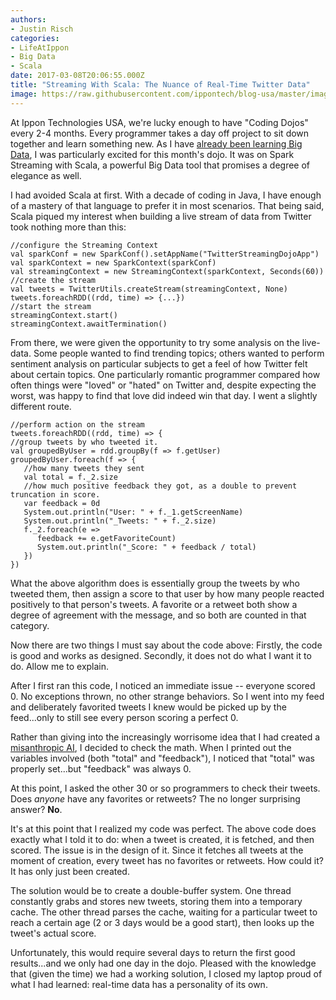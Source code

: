 ```yaml
---
authors:
- Justin Risch
categories:
- LifeAtIppon
- Big Data
- Scala
date: 2017-03-08T20:06:55.000Z
title: "Streaming With Scala: The Nuance of Real-Time Twitter Data"
image: https://raw.githubusercontent.com/ippontech/blog-usa/master/images/2017/03/skynetbanner-1.png
---
```


At Ippon Technologies USA, we're lucky enough to have "Coding Dojos" every 2-4 months. Every programmer takes a day off project to sit down together and learn something new. As I have [already been learning Big Data](http://blog.ippon.tech/pokemon-go-big-data/), I was particularly excited for this month's dojo. It was on Spark Streaming with Scala, a powerful Big Data tool that promises a degree of elegance as well.

I had avoided Scala at first. With a decade of coding in Java, I have enough of a mastery of that language to prefer it in most scenarios. That being said, Scala piqued my interest when building a live stream of data from Twitter took nothing more than this:
```language-scala
//configure the Streaming Context
val sparkConf = new SparkConf().setAppName("TwitterStreamingDojoApp")
val sparkContext = new SparkContext(sparkConf)
val streamingContext = new StreamingContext(sparkContext, Seconds(60))
//create the stream
val tweets = TwitterUtils.createStream(streamingContext, None)
tweets.foreachRDD((rdd, time) => {...})
//start the stream
streamingContext.start()
streamingContext.awaitTermination()
```

From there, we were given the opportunity to try some analysis on the live-data. Some people wanted to find trending topics; others wanted to perform sentiment analysis on particular subjects to get a feel of how Twitter felt about certain topics. One particularly romantic programmer compared how often things were "loved" or "hated" on Twitter and, despite expecting the worst, was happy to find that love did indeed win that day. I went a slightly different route.

```language-scala
//perform action on the stream
tweets.foreachRDD((rdd, time) => {
//group tweets by who tweeted it.
val groupedByUser = rdd.groupBy(f => f.getUser)
groupedByUser.foreach(f => {
   //how many tweets they sent
   val total = f._2.size
   //how much positive feedback they got, as a double to prevent truncation in score.
   var feedback = 0d
   System.out.println("User: " + f._1.getScreenName)
   System.out.println("_Tweets: " + f._2.size)
   f._2.foreach(e =>
      feedback += e.getFavoriteCount)
      System.out.println("_Score: " + feedback / total)
   })
})
```
What the above algorithm does is essentially group the tweets by who tweeted them, then assign a score to that user by how many people reacted positively to that person's tweets. A favorite or a retweet both show a degree of agreement with the message, and so both are counted in that category.

Now there are two things I must say about the code above: Firstly, the code is good and works as designed. Secondly, it does not do what I want it to do. Allow me to explain.

After I first ran this code, I noticed an immediate issue -- everyone scored 0. No exceptions thrown, no other strange behaviors. So I went into my feed and deliberately favorited tweets I knew would be picked up by the feed...only to still see every person scoring a perfect 0.

Rather than giving into the increasingly worrisome idea that I had created a [misanthropic AI](https://en.wikipedia.org/wiki/Skynet_(Terminator)), I decided to check the math. When I printed out the variables involved (both "total" and "feedback"), I noticed that "total" was properly set...but "feedback" was always 0.

At this point, I asked the other 30 or so programmers to check their tweets. Does *anyone* have any favorites or retweets? The no longer surprising answer? **No**.

It's at this point that I realized my code was perfect. The above code does exactly what I told it to do: when a tweet is created, it is fetched, and then scored. The issue is in the design of it. Since it fetches all tweets at the moment of creation, every tweet has no favorites or retweets. How could it? It has only just been created.

The solution would be to create a double-buffer system. One thread constantly grabs and stores new tweets, storing them into a temporary cache. The other thread parses the cache, waiting for a particular tweet to reach a certain age (2 or 3 days would be a good start), then looks up the tweet's actual score.

Unfortunately, this would require several days to return the first good results...and we only had one day in the dojo. Pleased with the knowledge that (given the time) we had a working solution, I closed my laptop proud of what I had learned: real-time data has a personality of its own.
